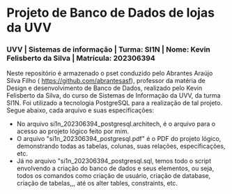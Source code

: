 # Projeto de Banco de Dados de lojas da UVV
### UVV | Sistemas de informação | Turma: SI1N | Nome: Kevin Felisberto da Silva | Matrícula: 202306394
Neste repositório é armazenado o pset conduzido pelo Abrantes Araújo Silva Filho ( https://github.com/abrantesasf), professor da matéria de Design e desenvolvimento de Banco de Dados, realizado pelo Kevin Felisberto da Silva, do curso de Sistemas de Informação da UVV, da turma SI1N. Foi utilizado a tecnologia PostgreSQL para a realização de tal projeto. Segue abaixo, cada arquivo e suas especifícações:
* No arquivo si1n_202306394_postgresql.architech, é o arquivo para o acesso ao projeto lógico feito por mim.
* O arquivo "si1n_202306394_postgresql.pdf" é o PDF do projeto lógico, demonstrando todas as tabelas, colunas, suas relações, específicações, etc.
* Já no arquivo "si1n_202306394_postgresql.sql, temos todo o script envolvendo a criação do banco de dados e seus elementos, ou seja, todos os comandos como criação de usuário, criação de database, criação de tabelas,,, até os alter tables, constraints, etc.

